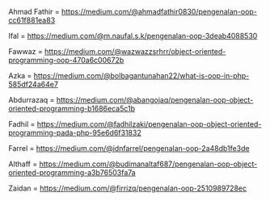 Ahmad Fathir = https://medium.com/@ahmadfathir0830/pengenalan-oop-cc61f881ea83

Ifal = https://medium.com/@m.naufal.s.k/pengenalan-oop-3deab4088530

Fawwaz = https://medium.com/@wazwazzsrhrr/object-oriented-programming-oop-470a6c00672b

Azka = https://medium.com/@bolbagantunahan22/what-is-oop-in-php-585df24a64e7

Abdurrazaq = https://medium.com/@abangojaq/pengenalan-oop-object-oriented-programming-b1686eca5c1b

Fadhil = https://medium.com/@fadhilzaki/pengenalan-oop-object-oriented-programming-pada-php-95e6d6f31832

Farrel = https://medium.com/@idnfarrel/pengenalan-oop-2a48db1fe3de

Althaff = https://medium.com/@budimanaltaf687/pengenalan-oop-object-oriented-programming-a3b76503fa7a

Zaidan = https://medium.com/@firrizq/pengenalan-oop-2510989728ec

